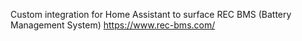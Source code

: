 Custom integration for Home Assistant to surface REC BMS (Battery Management System) https://www.rec-bms.com/

